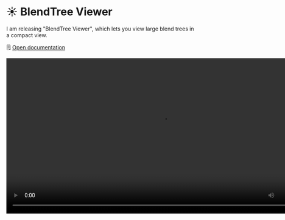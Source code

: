 ﻿# ☀️ BlendTree Viewer

I am releasing "BlendTree Viewer", which lets you view large blend trees in a compact view.

🗒️ [Open documentation](/docs/products/blendtree-viewer)

<video controls width="816">
    <source src={'https://downscale.srv.hai-vr.dev/assets/docs/2023-11-17_00-10-56_ShareX.mp4' ?? require('/docs/products/img/blendtree-viewer/2023-11-17_00-10-56_ShareX.mp4').default}/>
</video>

